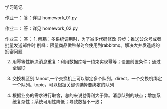 学习笔记

作业一：
答：详见 homework_01.py

作业二：
答：详见 homework_02.py

作业三：
答：
1. 
解耦：多系统调用时，为了减少代码修改
异步：推送公众号或者批量发送邮件时
削峰：限量商品做秒杀时会使用到rabbitmq。解决大并发造成的拥塞问题

2. 用幂等性解决消息重复：利用数据库唯一约束实现幂等；设置前置条件；通过全局ID

3. 交换机区别:fanout,一个交换机上可以绑定多个队列。direct，一个交换机绑定一个队列。topic，可以根据关键词选择要绑定的队列

4. 根据业务的需求进行取舍，总的来说觉得利大于弊。消息队列的缺点；增加系统复杂性；系统可用性降低；导致数据不一致；